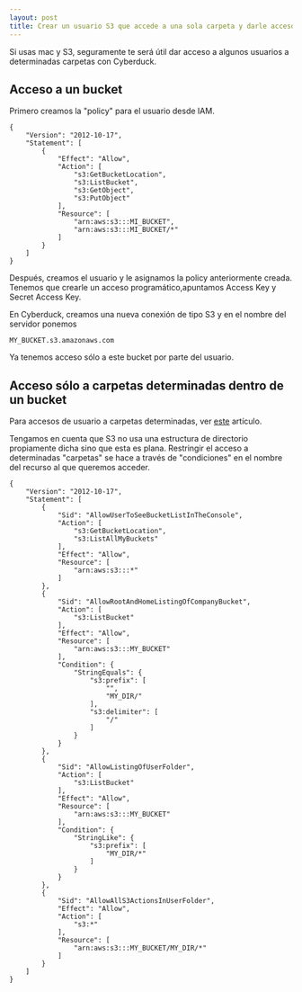 ```yaml
---           
layout: post
title: Crear un usuario S3 que accede a una sola carpeta y darle acceso con Cyberduck
---
```


Si usas mac y S3, seguramente te será útil dar acceso a algunos usuarios a determinadas carpetas con Cyberduck.

## Acceso a un bucket

Primero creamos la "policy" para el usuario desde IAM.

```
{
    "Version": "2012-10-17",
    "Statement": [
        {
            "Effect": "Allow",
            "Action": [
                "s3:GetBucketLocation",
                "s3:ListBucket",
                "s3:GetObject",
                "s3:PutObject"
            ],
            "Resource": [
                "arn:aws:s3:::MI_BUCKET",
                "arn:aws:s3:::MI_BUCKET/*"
            ]
        }
    ]
}
```

Después, creamos el usuario y le asignamos la policy anteriormente creada. Tenemos que crearle un acceso programático,apuntamos Access Key y Secret Access Key.

En Cyberduck, creamos una nueva conexión de tipo S3 y en el nombre del servidor ponemos 

```
MY_BUCKET.s3.amazonaws.com
```

Ya tenemos acceso sólo a este bucket por parte del usuario.

## Acceso sólo a carpetas determinadas dentro de un bucket

Para accesos de usuario a carpetas determinadas, ver [este](https://aws.amazon.com/blogs/security/writing-iam-policies-grant-access-to-user-specific-folders-in-an-amazon-s3-bucket/) artículo.

Tengamos en cuenta que S3 no usa una estructura de directorio propiamente dicha sino que esta es plana. Restringir el acceso a determinadas "carpetas" se hace a través de "condiciones" en el nombre del recurso al que queremos acceder.

```
{
    "Version": "2012-10-17",
    "Statement": [
        {
            "Sid": "AllowUserToSeeBucketListInTheConsole",
            "Action": [
                "s3:GetBucketLocation",
                "s3:ListAllMyBuckets"
            ],
            "Effect": "Allow",
            "Resource": [
                "arn:aws:s3:::*"
            ]
        },
        {
            "Sid": "AllowRootAndHomeListingOfCompanyBucket",
            "Action": [
                "s3:ListBucket"
            ],
            "Effect": "Allow",
            "Resource": [
                "arn:aws:s3:::MY_BUCKET"
            ],
            "Condition": {
                "StringEquals": {
                    "s3:prefix": [
                        "",
                        "MY_DIR/"
                    ],
                    "s3:delimiter": [
                        "/"
                    ]
                }
            }
        },
        {
            "Sid": "AllowListingOfUserFolder",
            "Action": [
                "s3:ListBucket"
            ],
            "Effect": "Allow",
            "Resource": [
                "arn:aws:s3:::MY_BUCKET"
            ],
            "Condition": {
                "StringLike": {
                    "s3:prefix": [
                        "MY_DIR/*"
                    ]
                }
            }
        },
        {
            "Sid": "AllowAllS3ActionsInUserFolder",
            "Effect": "Allow",
            "Action": [
                "s3:*"
            ],
            "Resource": [
                "arn:aws:s3:::MY_BUCKET/MY_DIR/*"
            ]
        }
    ]
}

```
